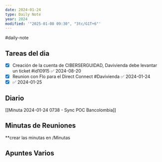 ```yaml
---
date: 2024-01-24
type: Daily Note
year: 2024
modified: '"2025-01-08 09:30", "3tc/G1T+6"'
---
```

#daily-note

## Tareas del dia

- [x] Creación de la cuenta de CIBERSERGUIDAD, Davivienda debe levantar un ticket #id10915 ✅ 2024-08-20
- [x] Reunion con Flo para el Direct Connect #Davivienda ✅ 2024-01-24
- [x]  ✅ 2024-01-25

## Diario
[[Minuta 2024-01-24 0738 - Sync POC Bancolombia]]
## Minutas de Reuniones
**crear las minutas en /Minutas

## Apuntes Varios